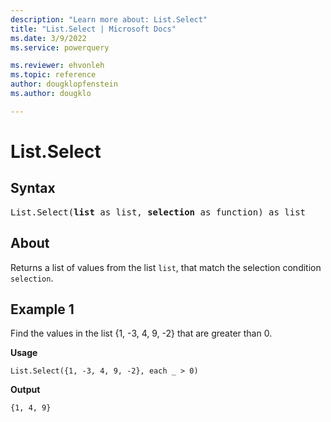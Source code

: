 ```yaml
---
description: "Learn more about: List.Select"
title: "List.Select | Microsoft Docs"
ms.date: 3/9/2022
ms.service: powerquery

ms.reviewer: ehvonleh
ms.topic: reference
author: dougklopfenstein
ms.author: dougklo

---
```

# List.Select

## Syntax

<pre>
List.Select(<b>list</b> as list, <b>selection</b> as function) as list
</pre>
  
## About

Returns a list of values from the list `list`, that match the selection condition `selection`.

## Example 1

Find the values in the list {1, -3, 4, 9, -2} that are greater than 0.

**Usage**

```powerquery-m
List.Select({1, -3, 4, 9, -2}, each _ > 0)
```

**Output**

`{1, 4, 9}`
